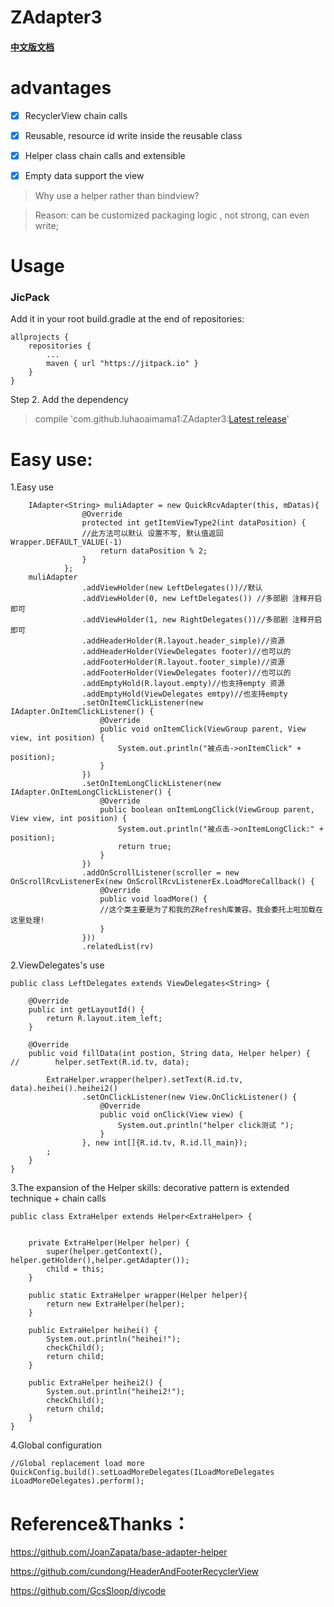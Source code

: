 # ZAdapter3

#### [中文版文档](./README-cn.md)

# advantages

-[x] RecyclerView chain calls

-[x] Reusable, resource id write inside the reusable class

-[x] Helper class chain calls and extensible

-[x] Empty data support the view

> Why use a helper rather than bindview?

> Reason: can be customized packaging logic , not strong, can even write;

# Usage

### JicPack
Add it in your root build.gradle at the end of repositories:

	allprojects {
		repositories {
			...
			maven { url "https://jitpack.io" }
		}
	}
Step 2. Add the dependency
> compile 'com.github.luhaoaimama1:ZAdapter3:[Latest release](https://github.com/luhaoaimama1/ZAdapter3/releases)'


# Easy use:

1.Easy use

```
    IAdapter<String> muliAdapter = new QuickRcvAdapter(this, mDatas){
                @Override
                protected int getItemViewType2(int dataPosition) {
                //此方法可以默认 设置不写, 默认值返回Wrapper.DEFAULT_VALUE(-1)
                    return dataPosition % 2;
                }
            };
    muliAdapter
                .addViewHolder(new LeftDelegates())//默认
                .addViewHolder(0, new LeftDelegates()) //多部剧 注释开启即可
                .addViewHolder(1, new RightDelegates())//多部剧 注释开启即可
                .addHeaderHolder(R.layout.header_simple)//资源
                .addHeaderHolder(ViewDelegates footer)//也可以的
                .addFooterHolder(R.layout.footer_simple)//资源
                .addFooterHolder(ViewDelegates footer)//也可以的
                .addEmptyHold(R.layout.empty)//也支持empty 资源
                .addEmptyHold(ViewDelegates emtpy)//也支持empty
                .setOnItemClickListener(new IAdapter.OnItemClickListener() {
                    @Override
                    public void onItemClick(ViewGroup parent, View view, int position) {
                        System.out.println("被点击->onItemClick" + position);
                    }
                })
                .setOnItemLongClickListener(new IAdapter.OnItemLongClickListener() {
                    @Override
                    public boolean onItemLongClick(ViewGroup parent, View view, int position) {
                        System.out.println("被点击->onItemLongClick:" + position);
                        return true;
                    }
                })
                .addOnScrollListener(scroller = new OnScrollRcvListenerEx(new OnScrollRcvListenerEx.LoadMoreCallback() {
                    @Override
                    public void loadMore() {
                    //这个类主要是为了和我的ZRefresh库兼容。我会委托上啦加载在这里处理!
                    }
                }))
                .relatedList(rv)
```

2.ViewDelegates's use

```
public class LeftDelegates extends ViewDelegates<String> {

    @Override
    public int getLayoutId() {
        return R.layout.item_left;
    }

    @Override
    public void fillData(int postion, String data, Helper helper) {
//        helper.setText(R.id.tv, data);

        ExtraHelper.wrapper(helper).setText(R.id.tv, data).heihei().heihei2()
                .setOnClickListener(new View.OnClickListener() {
                    @Override
                    public void onClick(View view) {
                        System.out.println("helper click测试 ");
                    }
                }, new int[]{R.id.tv, R.id.ll_main});
        ;
    }
}

```

3.The expansion of the Helper skills: decorative pattern is extended technique + chain calls

```
public class ExtraHelper extends Helper<ExtraHelper> {


    private ExtraHelper(Helper helper) {
        super(helper.getContext(), helper.getHolder(),helper.getAdapter());
        child = this;
    }

    public static ExtraHelper wrapper(Helper helper){
        return new ExtraHelper(helper);
    }

    public ExtraHelper heihei() {
        System.out.println("heihei!");
        checkChild();
        return child;
    }

    public ExtraHelper heihei2() {
        System.out.println("heihei2!");
        checkChild();
        return child;
    }
}

```

4.Global configuration

    //Global replacement load more
    QuickConfig.build().setLoadMoreDelegates(ILoadMoreDelegates iLoadMoreDelegates).perform();


# Reference&Thanks：
https://github.com/JoanZapata/base-adapter-helper

https://github.com/cundong/HeaderAndFooterRecyclerView

https://github.com/GcsSloop/diycode
